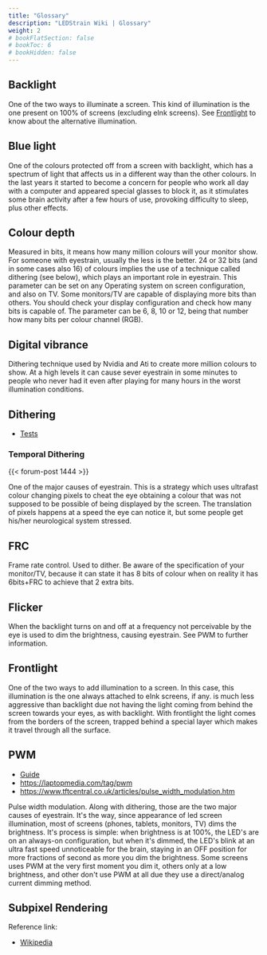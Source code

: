 ```yaml
---
title: "Glossary"
description: "LEDStrain Wiki | Glossary"
weight: 2
# bookFlatSection: false
# bookToc: 6
# bookHidden: false
---
```


## Backlight 
One of the two ways to illuminate a screen. This kind of illumination is the one present on 100% of screens (excluding eInk screens). See [Frontlight](#frontlight) to know about the alternative illumination.

## Blue light
One of the colours protected off from a screen with backlight, which has a spectrum of light that affects us in a different way than the other colours. In the last years it started to become a concern for people who work all day with a computer and appeared special glasses to block it, as it stimulates some brain activity after a few hours of use, provoking difficulty to sleep, plus other effects.

## Colour depth
Measured in bits, it means how many million colours will your monitor show. For someone with eyestrain, usually the less is the better. 24 or 32 bits (and in some cases also 16) of colours implies the use of a technique called dithering (see below), which plays an important role in eyestrain. This parameter can be set on any Operating system on screen configuration, and also on TV. Some monitors/TV are capable of displaying more bits than others. You should check your display configuration and check how many bits is capable of. The parameter can be 6, 8, 10 or 12, being that number how many bits per colour channel (RGB).

## Digital vibrance
Dithering technique used by Nvidia and Ati to create more million colours to show. At a high levels it can cause sever eyestrain in some minutes to people who never had it even after playing for many hours in the worst illumination conditions.

## Dithering

* [Tests](tests#dithering)

### Temporal Dithering

{{< forum-post 1444 >}}


One of the major causes of eyestrain. This is a strategy which uses ultrafast colour changing pixels to cheat the eye obtaining a colour that was not supposed to be possible of being displayed by the screen. The translation of pixels happens at a speed the eye can notice it, but some people get his/her neurological system stressed.

## FRC
Frame rate control. Used to dither. Be aware of the specification of your monitor/TV, because it can state it has 8 bits of colour when on reality it has 6bits+FRC to achieve that 2 extra bits.

## Flicker
When the backlight turns on and off at a frequency not perceivable by the eye is used to dim the brightness, causing eyestrain. See PWM to further information.

## Frontlight
One of the two ways to add illumination to a screen. In this case, this illumination is the one always attached to eInk screens, if any. is much less aggressive than backlight due not having the light coming from behind the screen towards your eyes, as with backlight. With frontlight the light comes from the borders of the screen, trapped behind a special layer which makes it travel through all the surface.

## PWM

* [Guide](guides#pwm)
* https://laptopmedia.com/tag/pwm
* https://www.tftcentral.co.uk/articles/pulse_width_modulation.htm

Pulse width modulation. Along with dithering, those are the two major causes of eyestrain. It's the way, since appearance of led screen illumination, most of screens (phones, tablets, monitors, TV) dims the brightness. It's process is simple: when brightness is at 100%, the LED's are on an always-on configuration, but when it's dimmed, the LED's blink at an ultra fast speed unnoticeable for the brain, staying in an OFF position for more fractions of second as more you dim the brightness. Some screens uses PWM at the very first moment you dim it, others only at a low brightness, and other don't use PWM at all due they use a direct/analog current dimming method.

## Subpixel Rendering
Reference link:
* [Wikipedia](https://en.m.wikipedia.org/wiki/Subpixel_rendering)
